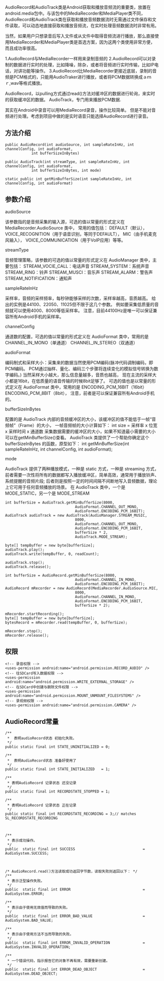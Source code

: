 


AudioRecord和AudioTrack类是Android获取和播放音频流的重要类，放置在android.media包中。与该包中的MediaRecorder和MediaPlayer类不同，AudioRecord和AudioTrack类在获取和播放音频数据流时无需通过文件保存和文件读取，可以动态地直接获取和播放音频流，在实时处理音频数据流时非常有用。

当然，如果用户只想录音后写入文件或从文件中取得音频流进行播放，那么直接使用MediaRecorder和MediaPlayer类是首选方案，因为这两个类使用非常方便，而且成功率很高。

1.AudioRecord与MediaRecorder一样用来录制音频的
2.AudioRecord可以对录制的数据进行实时的处理，比如降噪，除杂，或者将音频进行实时传输，比如IP电话，对讲功能等操作。
3.AudioRecord比MediaRecorder更接近底层，录制的音频是PCM格式的，只能用AudioTraker进行播放，或者将PCM数据转换成ａｍｒ,wav等格式播放。

AudioRecord，以pulling方式通过read()方法对缓冲区的数据进行轮询，来实时的获取缓冲区的数据。
AudioTrack，专门用来播放PCM数据.

其实在Android中录音可以用MediaRecord录音，操作比较简单。
但是不能对音频进行处理。考虑到项目中做的是实时语音只能选择AudioRecord进行录音。

方法介绍
---
```
public AudioRecord(int audioSource, int sampleRateInHz, int channelConfig, int audioFormat,
            int bufferSizeInBytes)

public AudioTrack(int streamType, int sampleRateInHz, int channelConfig, int audioFormat,
            int bufferSizeInBytes, int mode)

static public int getMinBufferSize(int sampleRateInHz, int channelConfig, int audioFormat)
```
参数介绍
---
audioSource

该参数指的是音频采集的输入源，可选的值以常量的形式定义在 MediaRecorder.AudioSource 类中，
常用的值包括：
DEFAULT（默认），
VOICE_RECOGNITION（用于语音识别，等同于DEFAULT），
MIC（由手机麦克风输入），
VOICE_COMMUNICATION（用于VoIP应用）等等。

streamType

音频管理策略，该参数的可选的值以常量的形式定义在 AudioManager 类中，主要包括：
STREAM_VOCIE_CALL：电话声音
STREAM_SYSTEM：系统声音
STREAM_RING：铃声
STREAM_MUSCI：音乐声
STREAM_ALARM：警告声
STREAM_NOTIFICATION：通知声

sampleRateInHz

采样率，音频的采样频率，每秒钟能够采样的次数，采样率越高，音质越高。
给出的实例是44100、22050、11025但不限于这几个参数。
例如要采集低质量的音频就可以使用4000、8000等低采样率。
注意，目前44100Hz是唯一可以保证兼容所有Android手机的采样率。

channelConfig

通道数的配置，可选的值以常量的形式定义在 AudioFormat 类中，常用的是
CHANNEL_IN_MONO（单通道）
CHANNEL_IN_STEREO（双通道）

audioFormat

编码制式和采样大小：采集来的数据当然使用PCM编码(脉冲代码调制编码，即PCM编码。
PCM通过抽样、量化、编码三个步骤将连续变化的模拟信号转换为数字编码。)
当然采样大小越大，那么信息量越多，音质也越高，
现在主流的采样大小都是16bit，在低质量的语音传输的时候8bit足够了。
可选的值也是以常量的形式定义在 AudioFormat 类中，常用的是
ENCODING_PCM_16BIT（16bit）
ENCODING_PCM_8BIT（8bit），
注意，前者是可以保证兼容所有Android手机的。

bufferSizeInBytes

配置的是 AudioTrack 内部的音频缓冲区的大小，该缓冲区的值不能低于一帧“音频帧”（Frame）的大小，
一帧音频帧的大小计算如下：
int size = 采样率 x 位宽 x 采样时间 x 通道数
采集数据需要的缓冲区的大小，如果不知道最小需要的大小可以在getMinBufferSize()查看。
AudioTrack 类提供了一个帮助你确定这个 bufferSizeInBytes 的函数，原型如下：
int getMinBufferSize(int sampleRateInHz, int channelConfig, int audioFormat);

mode

AudioTrack 提供了两种播放模式，一种是 static 方式，一种是 streaming 方式，
前者需要一次性将所有的数据都写入播放缓冲区，简单高效，通常用于播放铃声、系统提醒的音频片段; 后者则是按照一定的时间间隔不间断地写入音频数据，理论上它可用于任何音频播放的场景。
在 AudioTrack 类中，一个是 MODE_STATIC，另一个是 MODE_STREAM


```
int bufferSize = AudioTrack.getMinBufferSize(8000,
                                AudioFormat.CHANNEL_OUT_MONO,
                                AudioFormat.ENCODING_PCM_16BIT);
AudioTrack audioTrack = new AudioTrack(AudioManager.STREAM_MUSIC,
                                8000,
                                AudioFormat.CHANNEL_OUT_MONO,
                                AudioFormat.ENCODING_PCM_16BIT,
                                bufferSize * 2,
                                AudioTrack.MODE_STREAM);

byte[] tempBuffer = new byte[bufferSize];
audioTrack.play();
audioTrack.write(tempBuffer, 0, readCount);

audioTrack.stop();
audioTrack.release();
```

```
int bufferSize = AudioRecord.getMinBufferSize(8000,
                                AudioFormat.CHANNEL_IN_MONO,
                                AudioFormat.ENCODING_PCM_16BIT);
AudioRecord mRecorder = new AudioRecord(MediaRecorder.AudioSource.MIC,
                                8000,
                                AudioFormat.CHANNEL_IN_MONO,
                                AudioFormat.ENCODING_PCM_16BIT,
                                bufferSize * 2);

mRecorder.startRecording();
byte[] tempBuffer = new byte[bufferSize];
bytesRecord = mRecorder.read(tempBuffer, 0, bufferSize);

mRecorder.stop();
mRecorder.release();
```

权限
---
```
<!-- 录音权限 -->
<uses-permission android:name="android.permission.RECORD_AUDIO" />
<!-- 往SDCard写入数据权限 -->
<uses-permission android:name="android.permission.WRITE_EXTERNAL_STORAGE" />
<!-- 在SDCard中创建与删除文件权限 -->
<uses-permission android:name="android.permission.MOUNT_UNMOUNT_FILESYSTEMS" />
<!-- 录视频权限 -->
<uses-permission android:name="android.permission.CAMERA" />
```





AudioRecord常量
---
```
/**
 *  表明audioRecord状态 初始化失败。
 */
public static final int STATE_UNINITIALIZED = 0;

/**
 *  表明AudioRecord状态 准备好使用了
 */
public static final int STATE_INITIALIZED   = 1;

/**
 * 表明AudioRecord 记录状态 还没记录
 */
public static final int RECORDSTATE_STOPPED = 1;

/**
 * 表明AudioRecord 记录状态 正在记录
 */
public static final int RECORDSTATE_RECORDING = 3;// matches SL_RECORDSTATE_RECORDING



/**
 * 表示成功操作。
 */
public  static final int SUCCESS                               = AudioSystem.SUCCESS;



/* AudioRecord.read()方法读取成功返回字节数，读取失败则返回以下： */
/**
 * 表示泛型操作失败。
 */
public  static final int ERROR                                 = AudioSystem.ERROR;

/**
 * 表示由于使用无效值而导致的失败。
 */
public  static final int ERROR_BAD_VALUE                       = AudioSystem.BAD_VALUE;

/**
 * 表示由于使用方法不当而导致的失败。
 */
public  static final int ERROR_INVALID_OPERATION               = AudioSystem.INVALID_OPERATION;

/**
 * 一个错误代码，指示报告它的对象不再有效，需要重新创建。
 */
public  static final int ERROR_DEAD_OBJECT                     = AudioSystem.DEAD_OBJECT;

```














